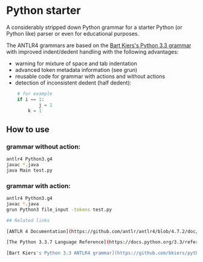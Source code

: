 # Python starter &nbsp; 

A considerably stripped down Python grammar for a starter Python (or Python like) parser or even for educational purposes. 

The ANTLR4 grammars are based on the [Bart Kiers's Python 3.3 grammar](https://github.com/bkiers/python3-parser) with improved indent/dedent handling with the following advantages:
-  warning for mixture of space and tab indentation
-  advanced token metadata information (see grun)
-  reusable code for grammar with actions and without actions
-  detection of inconsistent dedent (half dedent):
```python
    # for example
    if i == 1:
            j = 1
        k = 1
```

## How to use
### grammar without action:
```bash
antlr4 Python3.g4
javac *.java
java Main test.py
```

### grammar with action:
```bash
antlr4 Python3.g4
javac *.java
grun Python3 file_input -tokens test.py

## Related links

[ANTLR 4 Documentation](https://github.com/antlr/antlr4/blob/4.7.2/doc/index.md)

[The Python 3.3.7 Language Reference](https://docs.python.org/3.3/reference/grammar.html)

[Bart Kiers's Python 3.3 ANTLR4 grammar](https://github.com/bkiers/python3-parser)


